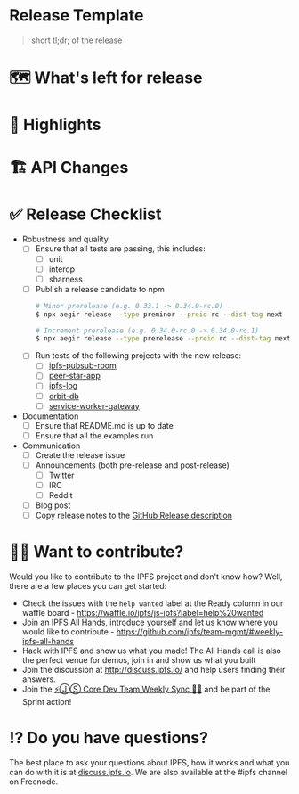 # Release Template

> short tl;dr; of the release

# 🗺 What's left for release

# 🔦 Highlights

# 🏗 API Changes

# ✅ Release Checklist

- Robustness and quality
  - [ ] Ensure that all tests are passing, this includes:
    - [ ] unit
    - [ ] interop
    - [ ] sharness
  - [ ] Publish a release candidate to npm
      ```sh
      # Minor prerelease (e.g. 0.33.1 -> 0.34.0-rc.0)
      $ npx aegir release --type preminor --preid rc --dist-tag next
      
      # Increment prerelease (e.g. 0.34.0-rc.0 -> 0.34.0-rc.1)
      $ npx aegir release --type prerelease --preid rc --dist-tag next
      ```
  - [ ] Run tests of the following projects with the new release:
    - [ ] [ipfs-pubsub-room](https://github.com/ipfs-shipyard/ipfs-pubsub-room)
    - [ ] [peer-star-app](https://github.com/ipfs-shipyard/peer-star-app)
    - [ ] [ipfs-log](https://github.com/orbitdb/ipfs-log)
    - [ ] [orbit-db](https://github.com/orbitdb/orbit-db)
    - [ ] [service-worker-gateway](https://github.com/ipfs-shipyard/service-worker-gateway)
- Documentation
  - [ ] Ensure that README.md is up to date
  - [ ] Ensure that all the examples run
- Communication
  - [ ] Create the release issue
  - [ ] Announcements (both pre-release and post-release)
    - [ ] Twitter
    - [ ] IRC
    - [ ] Reddit
  - [ ] Blog post
  - [ ] Copy release notes to the [GitHub Release description](https://github.com/ipfs/js-ipfs/releases)

# 🙌🏽 Want to contribute?

Would you like to contribute to the IPFS project and don't know how? Well, there are a few places you can get started:

- Check the issues with the `help wanted` label at the Ready column in our waffle board - https://waffle.io/ipfs/js-ipfs?label=help%20wanted
- Join an IPFS All Hands, introduce yourself and let us know where you would like to contribute - https://github.com/ipfs/team-mgmt/#weekly-ipfs-all-hands
- Hack with IPFS and show us what you made! The All Hands call is also the perfect venue for demos, join in and show us what you built
- Join the discussion at http://discuss.ipfs.io/ and help users finding their answers.
- Join the [⚡️ⒿⓈ Core Dev Team Weekly Sync 🙌🏽](https://github.com/ipfs/team-mgmt/issues/650) and be part of the Sprint action!

# ⁉️ Do you have questions?

The best place to ask your questions about IPFS, how it works and what you can do with it is at [discuss.ipfs.io](http://discuss.ipfs.io). We are also available at the #ipfs channel on Freenode.
